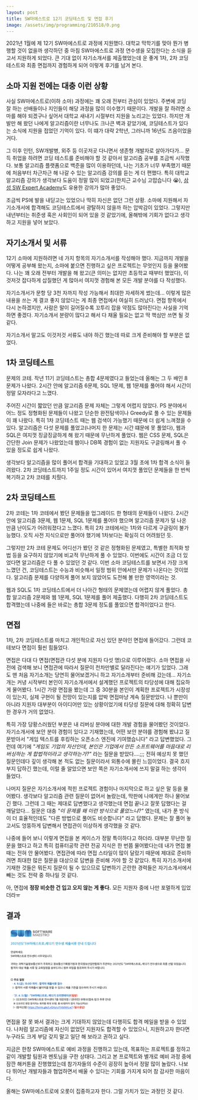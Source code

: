 ```yaml
---
layout: post
title: SW마에스트로 12기 코딩테스트 및 면접 후기
image: /assets/img/programming/210518/0.png
---
```


2021년 1월에 제 12기 SW마에스트로 과정에 지원했다.
대학교 막학기를 맞아 뭔가 병행할 것이 없을까 생각하던 중 마침 SW마에스트로 과정 연수생을 모집한다는 소식을 듣고서 지원하게 되었다.
큰 기대 없이 자기소개서를 제출했었는데 운 좋게 1차, 2차 코딩테스트와 최종 면접까지 경험하게 되어 이렇게 후기를 남겨 본다.

## 소마 지원 전에는 대충 이런 상황

사실 SW마에스트로(이하 소마) 과정에는 꽤 오래 전부터 관심이 있었다.
주변에 코딩 잘 하는 선배들이나 지인들이 해당 과정을 많이 이수했기 때문이다.
개발을 잘 하려면 소마를 해야 되겠구나 싶어서 대학교 새내기 시절부터 지원을 노리고는 있었다.
하지만 개발만 해 왔던 나에게 알고리즘이란 너무나도 크나큰 벽과 같았기에, 코딩테스트가 있다는 소식에 지원을 접었던 기억이 있다.
이 떄가 대략 2학년, 그러니까 16년도 즈음이었을 거다.

그 이후 인턴, SW개발병, 외주 등 이곳저곳 다니면서 생존형 개발자로 살아가다가...
문득 취업을 하려면 코딩 테스트를 준비해야 할 것 같아서 알고리즘 공부를 조금씩 시작했다.
보통 알고리즘 플랫폼으로 백준을 많이 이용하던데, 나는 기초가 너무 부족했기 때문에 처음부터 차근차근 해 나갈 수 있는 알고리즘 강의를 듣는 게 더 편했다.
특히 대학교 알고리즘 강의가 생각보다 도움이 정말 많이 되었고(한치근 교수님 고맙습니다 😭), [삼성 SW Expert Academy](https://swexpertacademy.com/)도 유용한 강의가 많아 좋았다.

조금씩 PS에 발을 내딛고는 있었으나 딱히 자신은 없던 그런 상황.
소마에 지원해서 자기소개서에 합격해도 코딩테스트에서 광탈하지 않을까 하는 압박감이 있었다.
그렇지만 내년부터는 취준생 혹은 사회인이 되어 있을 것 같았기에, 올해밖에 기회가 없다고 생각하고 지원을 넣어 보았다.

## 자기소개서 및 서류

12기 소마에 지원하려면 네 가지 항목의 자기소개서를 작성해야 했다.
지금까지 개발을 어떻게 공부해 왔는지, 소마에 붙으면 진행하고 싶은 프로젝트는 무엇인지 등을 물어봤다.
나는 꽤 오래 전부터 개발을 해 왔고(큰 의미는 없지만 초등학교 때부터 했었다), 이것저것 잡다하게 삽질했던 게 많아서 여지껏 경험해 본 모든 개발 분야를 다 작성했다.

자기소개서가 문항 당 3천 자까지 작성 가능해서 최대한 자세하게 썼는데... 이렇게 많은 내용을 쓰는 게 결코 좋지 않았다는 게 최종 면접에서 여실히 드러났다.
면접 항목에서 다시 논하겠지만, 사람은 말이 길어질수록 꼬투리 잡을 약점도 많아진다는 사실을 기억하면 좋겠다.
자기소개서 분량이 많다고 해서 다 채울 필요는 없고 딱 핵심만 쓰면 될 것 같다.

자기소개서 말고도 이것저것 서류도 내야 하긴 했는데 따로 크게 준비해야 할 부분은 없었다.

## 1차 코딩테스트

문제의 코테.
작년 11기 코딩테스트는 총합 4문제였다고 들었는데 올해는 그 두 배인 8문제가 나왔다.
2시간 안에 알고리즘 6문제, SQL 1문제, 웹 1문제를 풀어야 해서 시간이 정말 모자라다고 느꼈다.

주어진 시간이 짧았던 만큼 알고리즘 문제 자체는 그렇게 어렵지 않았다.
PS 분야에서 어느 정도 정형화된 문제들이 나왔고 단순한 완전탐색이나 Greedy로 풀 수 있는 문제들이 꽤 나왔다.
특히 1차 코딩테스트 때는 웹 검색이 가능했기 때문에 더 쉽게 느껴졌을 수 있다.
알고리즘은 다섯 문제를 풀었고(나머지 한 문제는 시간 떄문에 못 풀었다), 웹과 SQL은 여지껏 징글징글하게 해 왔기 때문에 무난하게 풀었다.
웹은 CSS 문제, SQL은 간단한 Join 문제가 나왔었는데 웹이나 DB쪽 경험이 없는 지원자도 구글링해서 풀 수 있을 정도로 쉽게 나왔다.

생각보다 알고리즘을 많이 풀어서 합격을 기대하고 있었고 3월 초에 1차 합격 소식이 들려왔다.
2차 코딩테스트까지 1주일 정도 시간이 있어서 여지껏 풀었던 문제들을 한 번씩 복기하고 2차 코테를 치뤘다. 

## 2차 코딩테스트

2차 코테는 1차 코테에서 봤던 문제들을 업그레이드 한 형태의 문제들이 나왔다.
2시간 안에 알고리즘 3문제, 웹 1문제, SQL 1문제를 풀어야 했으며 알고리즘 문제가 덜 나온 만큼 난이도가 어려워졌다고 느꼈다. 
특히 2차 코테에서는 1차와 다르게 구글링이 불가능했다. 오직 사전 지식으로만 풀어야 했기에 1차보다는 확실히 더 어려웠던 듯.

그렇지만 2차 코테 문제도 어디선가 봤던 것 같은 정형화된 문제였고, 특별한 최적화 방법 등을 요구하지 않았기에 비교적 무난하게 풀 수 있었다.
이번에도 시간이 조금 더 있었다면 알고리즘은 다 풀 수 있었던 것 같다.
이번 소마 코딩테스트를 보면서 가장 크게 느꼈던 건, 코딩테스트는 수능과 비슷해서 일정 범위 안에서만 문제가 나온다는 것이었다.
알고리즘 문제를 다양하게 풀어 보지 않았어도 도전해 볼 만한 영역이라는 것.

웹과 SQL도 1차 코딩테스트에서 더 나아간 형태의 문제였는데 어렵지 않게 풀었다.
총합 알고리즘 2문제와 웹 1문제, SQL 1문제를 풀어 제출했다.
다행히 2차 코딩테스트도 합격했는데 나중에 들은 바로는 총합 3문제 정도를 풀었으면 합격이었다고 한다.

## 면접

1차, 2차 코딩테스트를 마치고 개인적으로 자신 있던 분야인 면접에 들어갔다. 그런데 코테보다 면접이 훨씬 힘들었다. 

면접은 다대 다 면접(면접관 다섯 분에 지원자 다섯 명)으로 이루어졌다.
소마 면접을 사전에 검색해 보니 면접관에 따라서 질문이 천차만별로 달라진다는 얘기가 있었다.
그래도 맨 처음 자기소개는 당연히 물어보겠거니 하고 자기소개부터 준비해 갔는데... 자기소개는 커녕 시작부터 본인이 자기소개서에서 설계했던 프로젝트의 타당성에 대해 집요하게 물어봤다.
1시간 가량 면접을 봤는데 그 중 30분을 본인이 계획한 프로젝트가 시장성이 있는지, 실제 구현이 될 전망이 있는지를 압박 면접마냥 계속 질문받았다.
나 뿐만이 아니라 지원자 대부분이 아이디어만 있는 상황이었기에 타당성 질문에 대해 정확히 답변한 경우가 거의 없었다.

특히 가장 당황스러웠던 부분은 내 리버싱 분야에 대한 개발 경험을 물어봤던 것이었다.
자기소개서에 보안 분야 경험이 있다고 기재했는데, 어떤 보안 분야를 경험해 봤냐고 질문받아서 "게임 텍스트를 후킹하는 오픈소스 엔진에 기여했습니다" 라고 답변했었다.
그런데 여기에 _"게임도 기업의 자산인데, 본인은 기업에서 만든 소프트웨어를 마음대로 리버싱하는 게 합법적이라고 생각하는가?"_ 라는 질문을 받았다....;;;
전혀 예상치 못 했던 질문인데다 깊이 생각해 본 적도 없는 질문이라서 외통수에 몰린 느낌이었다.
결국 흐지부지 답하긴 했는데, 이럴 줄 알았으면 보안 쪽은 자기소개서에 쓰지 말걸 하는 생각이 들었다. 

나머지 질문은 자기소개서에 적힌 프로젝트 경험이나 마지막으로 하고 싶은 말 등을 물어봤다.
생각보다 알고리즘 관련 질문이 없어서 놀랐는데, 막판에 나에게만 하나 물어보긴 했다. 그런데 그 때는 제대로 답변했다고 생각했는데 면접 끝나고 잘못 답했다는 걸 깨달았다...
질문은 대충 _"이 문제를 왜 이런 방식으로 풀었느냐?"_ 였는데, 내가 푼 방식이 더 효율적인데도 "다른 방법으로 풀어도 비슷합니다" 라고 답했다.
문제는 잘 풀어 놓고서도 엉뚱하게 답변해서 면접관이 이상하게 생각했을 것 같다.

나중에 들어 보니 이렇게 면접을 본 케이스가 정말 특이하다고 하더라.
대부분 무난한 질문을 했다고 하고 특히 컴퓨터공학 관련 전공 지식은 한 번쯤 물어봤다는데 내가 면접 볼 때는 전혀 안 물어봤다.
면접관에 따라 면접 스타일이 많이 달랐기 때문에 제대로 준비하려면 최대한 많은 질문을 대상으로 답변을 준비해 가야 할 것 같았다.
특히 자기소개서에 기재한 것들은 뭐든지 질문이 될 수 있으므로 답변하기 곤란한 경력들은 자기소개서에서 빼는 것도 전략 중 하나일 것 같다.

아, 면접에 **정장 비슷한 건 입고 오지 않는 게 좋다.** 모든 지원자 중에 나만 포멀하게 입었더라ㅠ

## 결과

![1](/assets/img/programming/210518/1.png)

면접을 잘 못 봐서 결과는 크게 기대하지 않았는데 다행히도 합격 메일을 받을 수 있었다.
나처럼 알고리즘에 자신이 없었던 지원자도 합격할 수 있었으니, 지원하고자 한다면 누구라도 크게 부담 갖지 말고 일단 해 보라고 권하고 싶다.

지금은 한창 SW마에스트로 예비 과정을 진행하고 있는데, 목표하는 프로젝트를 정하고 같이 개발할 팀원과 멘토님을 구한 상태다.
그리고 본 프로젝트와 별개로 예비 과정 중에 잠깐 해커톤을 진행했었는데 참가자들의 수준이 굉장히 높아서 정말 많이 놀랐다.
나보다 뛰어난 개발자들과 협업하면서 배울 수 있다는 기회를 가지게 되어 참 감사한 마음이다.

올해는 SW마에스트로에 오롯이 집중하고자 한다. 그럴 가치가 있는 과정인 것 같다.
